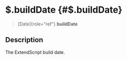 \$.buildDate {#$.buildDate}
============

> [Date]{role="ref"} **buildDate**

Description
-----------

The ExtendScript build date.
